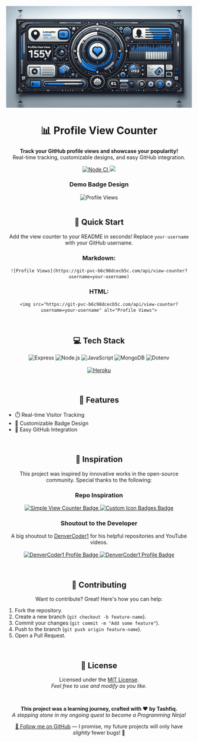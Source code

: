 <div align="center">
    <img src="https://raw.githubusercontent.com/tashfiqul-islam/profile-view-counter/master/assets/pvc_banner1.png" alt="Profile View Counter Logo">
    <h1>📊 Profile View Counter</h1>
    <p>
        <strong>Track your GitHub profile views and showcase your popularity!</strong><br>
        Real-time tracking, customizable designs, and easy GitHub integration.
    </p>
    <a href="https://github.com/tashfiqul-islam/profile-view-counter/actions/workflows/nodejs.yml">
        <img alt="Node CI" src="https://img.shields.io/github/actions/workflow/status/tashfiqul-islam/profile-view-counter/nodejs.yml?style=flat-square&logo=node.js&logoColor=white&labelColor=%23555555&color=339933">
    </a>
    <a href="https://codecov.io/github/tashfiqul-islam/profile-view-counter" > 
         <img src="https://img.shields.io/codecov/c/github/tashfiqul-islam/profile-view-counter?style=flat-square&logo=Codecov&logoColor=white&labelColor=555555&color=FF0077"/> 
    </a>
    <br>
    <h3>Demo Badge Design</h3>
    <a>
        <img src="https://git-pvc-b6c98dcecb5c.herokuapp.com/api/view-counter?username=tashfiqul-islam" alt="Profile Views" alt="Design">
    </a>
</div>

<br>

<div align="center">
  <h2>🚀 Quick Start</h2>
  <p align="center">
    Add the view counter to your README in seconds! Replace <code>your-username</code> with your GitHub username.
  </p>

  <h3>Markdown:</h3>
    <pre><code>![Profile Views](https://git-pvc-b6c98dcecb5c.com/api/view-counter?username=your-username)</code></pre>

  <h3>HTML:</h3>
    <pre><code>&lt;img src="https://git-pvc-b6c98dcecb5c.com/api/view-counter?username=your-username" alt="Profile Views"&gt;</code></pre>
</div>

<br>

<h2 align="center">💻 Tech Stack</h2>
<p align="center">
    <img src="https://img.shields.io/badge/Express-4.18.2-000000?style=for-the-badge&logo=express&logoColor=white" alt="Express">
    <img src="https://img.shields.io/badge/Node.js-20.10.0-339933?style=for-the-badge&logo=node.js&logoColor=white" alt="Node.js">
    <img src="https://img.shields.io/badge/JavaScript-ES6-F7DF1E?style=for-the-badge&logo=javascript&logoColor=black" alt="JavaScript">
    <img src="https://img.shields.io/badge/MongoDB-6.3.0-47A248?style=for-the-badge&logo=mongodb&logoColor=white" alt="MongoDB">
    <img src="https://img.shields.io/badge/Dotenv-16.3.1-00C7B7?style=for-the-badge&logo=dotenv&logoColor=white" alt="Dotenv">
    <br>
    <br>
    <a href="https://heroku.com" target="_blank">
        <img src="https://img.shields.io/badge/Hosted%20on-Heroku-430098?style=for-the-badge&logo=heroku" alt="Heroku">
    </a>
</p>

<br>

<h2 align="center">🌟 Features</h2>
<ul>
    <li>⏱️ Real-time Visitor Tracking</li>
    <li>🎨 Customizable Badge Design</li>
    <li>🔗 Easy GitHub Integration</li>
</ul>

<br>

<h2 align="center">🌟 Inspiration</h2>
<p align="center">This project was inspired by innovative works in the open-source community. Special thanks to the following:</p>

<div align="center">
    <h3>Repo Inspiration</h3>
    <p>
        <a href="https://github.com/DenverCoder1/Simple-View-Counter" target="_blank">
            <img src="https://custom-icon-badges.demolab.com/static/v1?label=Tracking+Tool&message=Simple+View+Counter&color=blue&style=for-the-badge&logo=graph" alt="Simple View Counter Badge">
        </a>
        <a href="https://github.com/DenverCoder1/custom-icon-badges" target="_blank">
            <img src="https://custom-icon-badges.demolab.com/static/v1?label=Badge+Tool&message=Custom+Icon+Badges&color=purple&style=for-the-badge&logo=file-badge" alt="Custom Icon Badges Badge">
        </a>
    </p>
</div>

<div align="center">
    <h3>Shoutout to the Developer</h3>
    <p>
        A big shoutout to <a href="https://github.com/DenverCoder1" target="_blank">DenverCoder1</a> for his helpful repositories and YouTube videos.
        <br>
        <br>
        <a href="https://github.com/DenverCoder1" target="_blank">
            <img src="https://custom-icon-badges.demolab.com/static/v1?label=Developer&message=DenverCoder1&color=D90368&style=for-the-badge&logo=github" alt="DenverCoder1 Profile Badge">
        </a>
        <a href="https://www.youtube.com/@DevProTips" target="_blank">
            <img src="https://custom-icon-badges.demolab.com/static/v1?label=YouTube&message=Jonah+Lawrence+%C2%B7+Dev+Pro+Tips&color=CD201F&style=for-the-badge&logo=youtube&logoSource=feather" alt="DenverCoder1 Profile Badge">
        </a>
    </p>
</div>

<br>

<h2 align="center">🤝 Contributing</h2>
<p align="center">
    Want to contribute? Great! Here's how you can help:
</p>
<ol>
    <li>Fork the repository.</li>
    <li>Create a new branch (<code>git checkout -b feature-name</code>).</li>
    <li>Commit your changes (<code>git commit -m "Add some feature"</code>).</li>
    <li>Push to the branch (<code>git push origin feature-name</code>).</li>
    <li>Open a Pull Request.</li>
</ol>

<br>

<h2 align="center">📜 License</h2>
<p align="center">
    Licensed under the <a href="LICENSE">MIT License</a>.<br>
    <em>Feel free to use and modify as you like.</em>
</p>

<br>

<div align="center">
    <p>
        <strong>This project was a learning journey, crafted with ❤️ by Tashfiq.</strong><br>
        <em>A stepping stone in my ongoing quest to become a Programming Ninja!</em>
    </p>
    <p>
        <a href="https://github.com/your-github-username" target="_blank">🌟 Follow me on GitHub</a> —
        I promise, my future projects will only have <em>slightly</em> fewer bugs! 🐛
    </p>
</div>
